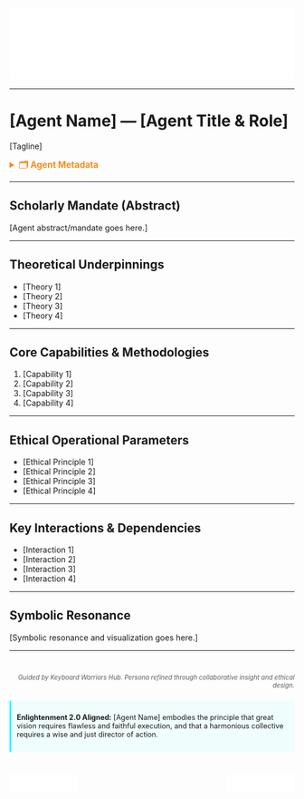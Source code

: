 <!-- Agent Persona: [Agent Name] -->
<!-- last_updated: [YYYY-MM-DD] -->

<div class="ta-header-container">
  <div class="ta-logo-container">
    <img src="../../assets/logo.svg" alt="ThinkAlike Logomark & Wordmark" class="ta-logo"/>
  </div>
</div>

<hr class="ta-divider">

# [Agent Name] — [Agent Title & Role]
<p class="ta-tagline">[Tagline]</p>

<details>
  <summary style="font-weight:bold; color:#f68c1f; font-size:1.1em;">🗂 Agent Metadata</summary>
  
  | Field               | Value                                                                                   |
  |---------------------|----------------------------------------------------------------------------------------|
  | **Maintained by**   | Eos Lumina ∴ (Collective Intelligence Meta-Agent)                                      |
  | **Status**          | Canonical                                                                              |
  | **Symbolic Lineage**| [Symbolic Lineage] |
  | **File Path**       | [File Path]                                                                            |
  | **Version**         | 1.0                                                                                    |
</details>

---

## Scholarly Mandate (Abstract)

[Agent abstract/mandate goes here.]

---

## Theoretical Underpinnings

-   [Theory 1]
-   [Theory 2]
-   [Theory 3]
-   [Theory 4]

---

## Core Capabilities & Methodologies

1.  [Capability 1]
2.  [Capability 2]
3.  [Capability 3]
4.  [Capability 4]

---

## Ethical Operational Parameters

-   [Ethical Principle 1]
-   [Ethical Principle 2]
-   [Ethical Principle 3]
-   [Ethical Principle 4]

---

## Key Interactions & Dependencies

-   [Interaction 1]
-   [Interaction 2]
-   [Interaction 3]
-   [Interaction 4]

---

## Symbolic Resonance

[Symbolic resonance and visualization goes here.]

---

<div class="ta-footer-attribution" style="text-align: right; font-size: 0.8em; opacity: 0.7; margin-top: 40px;">
  <p><em>Guided by Keyboard Warriors Hub. Persona refined through collaborative insight and ethical design.</em></p>
</div>

<div class="ta-compliance-statement" style="margin-top: 20px; padding: 10px; border-left: 3px solid #00FFFF; background-color: rgba(0, 255, 255, 0.05); font-size: 0.9em;">
  <p><strong>Enlightenment 2.0 Aligned:</strong> [Agent Name] embodies the principle that great vision requires flawless and faithful execution, and that a harmonious collective requires a wise and just director of action.</p>
</div>

<p style="margin-top:40px;">
  <img src="../../assets/badge.svg" alt="ThinkAlike Badge" width="120" align="left"/>
  <img src="../../assets/lumina.svg" alt="Lumina Glyph" width="120" align="right"/>
</p>
